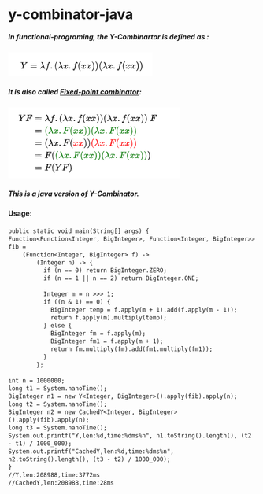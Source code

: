 # y-combinator-java

##### In functional-programing, the Y-Combinartor is defined as :

![Definition](https://github.com/YuyuZha0/y-combinator-java/blob/master/definition.png?raw=true)

##### It is also called [Fixed-point combinator](https://en.wikipedia.org/wiki/Fixed-point_combinator):

![Explain](https://github.com/YuyuZha0/y-combinator-java/blob/master/explain.png?raw=true)

##### This is a java version of Y-Combinator.

#### Usage:
    public static void main(String[] args) {
    Function<Function<Integer, BigInteger>, Function<Integer, BigInteger>> fib =
        (Function<Integer, BigInteger> f) ->
            (Integer n) -> {
              if (n == 0) return BigInteger.ZERO;
              if (n == 1 || n == 2) return BigInteger.ONE;

              Integer m = n >>> 1;
              if ((n & 1) == 0) {
                BigInteger temp = f.apply(m + 1).add(f.apply(m - 1));
                return f.apply(m).multiply(temp);
              } else {
                BigInteger fm = f.apply(m);
                BigInteger fm1 = f.apply(m + 1);
                return fm.multiply(fm).add(fm1.multiply(fm1));
              }
            };

    int n = 1000000;
    long t1 = System.nanoTime();
    BigInteger n1 = new Y<Integer, BigInteger>().apply(fib).apply(n);
    long t2 = System.nanoTime();
    BigInteger n2 = new CachedY<Integer, BigInteger>().apply(fib).apply(n);
    long t3 = System.nanoTime();
    System.out.printf("Y,len:%d,time:%dms%n", n1.toString().length(), (t2 - t1) / 1000_000);
    System.out.printf("CachedY,len:%d,time:%dms%n", n2.toString().length(), (t3 - t2) / 1000_000);
    }
    //Y,len:208988,time:3772ms
    //CachedY,len:208988,time:28ms




